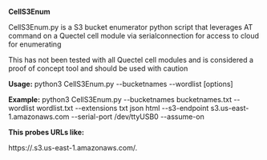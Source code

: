 **CellS3Enum**

CellS3Enum.py is a S3 bucket enumerator python script that leverages AT command on a Quectel cell module via serialconnection for access to cloud for enumerating

This has not been tested with all Quectel cell modules and is considered a proof of concept tool and should be used with caution

**Usage:** python3 CellS3Enum.py --bucketnames <bucket or file> --wordlist <object list> [options]

**Example:**
  python3 CellS3Enum.py     --bucketnames bucketnames.txt     --wordlist wordlist.txt     --extensions txt json html     --s3-endpoint s3.us-east-1.amazonaws.com     --serial-port /dev/ttyUSB0     --assume-on

**This probes URLs like:**

  https://<bucket>.s3.us-east-1.amazonaws.com/<object>.<ext>


